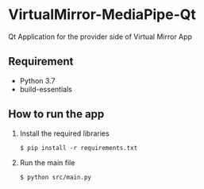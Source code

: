 # VirtualMirror-MediaPipe-Qt
Qt Application for the provider side of Virtual Mirror App

## Requirement
- Python 3.7
- build-essentials

## How to run the app

1. Install the required libraries
    ```
    $ pip install -r requirements.txt
    ```

2. Run the main file 
    ```
    $ python src/main.py
    ```
